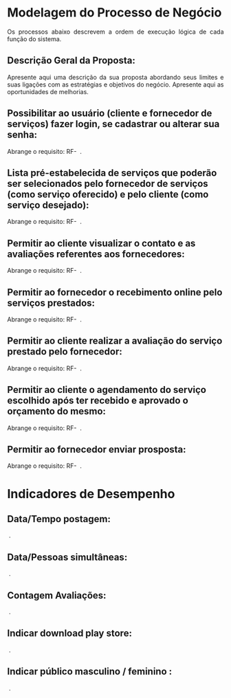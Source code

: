 # Modelagem do Processo de Negócio
<p align="justify">Os processos abaixo descrevem a ordem de execução lógica de cada função do sistema.</p> 

## Descrição Geral da Proposta:
<p align="justify">Apresente aqui uma descrição da sua proposta abordando seus limites e suas ligações com as estratégias e objetivos do negócio. Apresente aqui as oportunidades de melhorias. </p>

##  Possibilitar ao usuário (cliente e fornecedor de serviços) fazer login, se cadastrar ou alterar sua senha: 
Abrange o requisito: RF-
![]()
. </p>

## Lista pré-estabelecida de serviços que poderão ser selecionados pelo fornecedor de serviços (como serviço oferecido) e pelo cliente (como serviço desejado): 
Abrange o requisito: RF-
![]()
. </p>

##  Permitir ao cliente visualizar o contato e as avaliações referentes aos fornecedores: 
Abrange o requisito: RF-
![]()
. </p>

## Permitir ao fornecedor o recebimento online pelo serviços prestados: 
Abrange o requisito: RF-
![]()
. </p>

## Permitir ao cliente realizar a avaliação do serviço prestado pelo fornecedor: 
Abrange o requisito: RF-
![]()
. </p>

## Permitir ao cliente o agendamento do serviço escolhido após ter recebido e aprovado o orçamento do mesmo: 
Abrange o requisito: RF-
![]()
. </p>
## Permitir ao fornecedor enviar prosposta: 
Abrange o requisito: RF-
![]()
. </p>

# Indicadores de Desempenho

## Data/Tempo postagem: 
![]()
. </p>

## Data/Pessoas simultâneas: 
![]()
. </p>

## Contagem Avaliações: 
![]()
. </p>

## Indicar download play store: 
![]()
. </p>

## Indicar público masculino / feminino : 
![]()
. </p>
